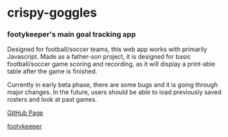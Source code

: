# crispy-goggles
### footykeeper's main goal tracking app

Designed for football/soccer teams, this web app works with primarily Javascript. Made as a father-son project, it is designed for basic football/soccer game scoring and recording, as it will display a print-able table after the game is finished.

Currently in early beta phase, there are some bugs and it is going through major changes. In the future, users should be able to load previously saved rosters and look at past games.

[GitHub Page](https://footykeeper.github.io/crispy-goggles/)

[footykeeper](http://footykeeper.com)
